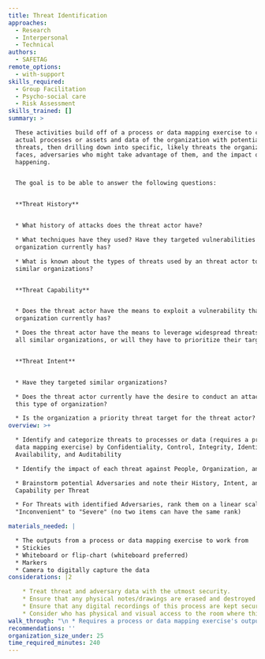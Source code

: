 ```yaml
---
title: Threat Identification
approaches:
  - Research
  - Interpersonal
  - Technical
authors:
  - SAFETAG
remote_options:
  - with-support
skills_required:
  - Group Facilitation
  - Psycho-social care
  - Risk Assessment
skills_trained: []
summary: >

  These activities build off of a process or data mapping exercise to connect
  actual processes or assets and data of the organization with potential
  threats, then drilling down into specific, likely threats the organization
  faces, adversaries who might take advantage of them, and the impact of this
  happening.


  The goal is to be able to answer the following questions: 


  **Threat History**


  * What history of attacks does the threat actor have?

  * What techniques have they used? Have they targeted vulnerabilities that the
  organization currently has?

  * What is known about the types of threats used by an threat actor to attack
  similar organizations?


  **Threat Capability**


  * Does the threat actor have the means to exploit a vulnerability that the
  organization currently has?

  * Does the threat actor have the means to leverage widespread threats against
  all similar organizations, or will they have to prioritize their targets?


  **Threat Intent**


  * Have they targeted similar organizations?

  * Does the threat actor currently have the desire to conduct an attack against
  this type of organization?

  * Is the organization a priority threat target for the threat actor? 
overview: >+

  * Identify and categorize threats to processes or data (requires a process or
  data mapping exercise) by Confidentiality, Control, Integrity, Identity,
  Availability, and Auditability

  * Identify the impact of each threat against People, Organization, and Program

  * Brainstorm potential Adversaries and note their History, Intent, and
  Capability per Threat

  * For Threats with identified Adversaries, rank them on a linear scale from
  "Inconvenient" to "Severe" (no two items can have the same rank)

materials_needed: |

  * The outputs from a process or data mapping exercise to work from
  * Stickies
  * Whiteboard or flip-chart (whiteboard preferred)
  * Markers
  * Camera to digitally capture the data
considerations: |2

    * Treat threat and adversary data with the utmost security.
    * Ensure that any physical notes/drawings are erased and destroyed once digitally recorded.
    * Ensure that any digital recordings of this process are kept secure and encrypted. 
    * Consider who has physical and visual access to the room where this process takes place, and if the room can be secured if this activity may span long/overnight breaks.
walk_through: "\n * Requires a process or data mapping exercise's outputs\n\n**Threat Identification (30 minutes per process):**\n\n * Give participants a \"cheat sheet\" of threats.\n  * Explain the types of threats.\n    * **Confidentiality**: If unauthorized individuals find out an asset/process exists.\n    * **Control**: If an asset/process can be accessed by unauthorized individuals.\n    * **Integrity**: If an asset/process is changed without permission.\n    * **Availability**: If an asset/process becomes unavailable.\n    * **Consistency**: If an asset/process becomes unreliable. (Some use **Identity** instead or in addition to Consistency, if an asset/process can be spoofed to appear as owning/coming from someone else.)\n  \t* **Auditability**: If you cannot verify that an asset/process is secure.\n   * Identify a \"interaction line\" from the process map to start with.\n  * Generate a list of threats that would cause that interaction to fail.\n  * Mark the back of the post-it with the interaction name or number.\n  * Write the threat and their impact on post-its and arrange them in an orderly way.\n  * If multiple risks cause the same consequence create a new post-it near the new risk.\n  * Continue doing this for all the interactions in the critical process'.\n  * Discuss and rearrange threats as groupings emerge.\n  * Label threat clusters that appear.\n\n  * **NOTES:**\n    * If any of the impacts identified in the pre-mortum or other process-mapping exercises are not covered ask participants where they would go.\n    * Take photos of the threats once you have finished enumerating them.\n    * Write risks on one set of post-its and impacts on another color of post-its to make it easy to keep track.\n\t* Look at the [\"CVSS v3 Base Metrics\"](https://www.first.org/cvss/calculator/3.0) for an example of the severity of different threats.\n\n**Impact Identification (30 minutes per process):** This exercise has the trainee lead the participants on a brainstorming of hypothetical consequences (impacts) when the threats identified earlier occur.\n\n  * Give participants a pen and three sticky note pads.\n  * Explain the topic and the categories. [^GPR_8_impacts]\n    * Staff/People - (which includes families, friends, and beneficiaries): temporary or permanent\nphysical injury, temporary or longer-term psychological damage, death, legal costs, cost of medical treatment, loss of morale or trust in management.\n    * Organization - loss of or damage to assets, operational inefficiency, loss of program quality or outright suspension; loss of reputation; loss of funding.\n    * Program - reduced program quality, temporary suspension of the program, forced termination of the program.\n  * Instruct each person to generate DIRECT impacts based upon the exiting threat clustering from **Threat Identification.**\n  * Include only one impact per sticky note.\n  * Have one participant quickly describe then place an impact on the board writing along side it the threat that causes it.\n  * Invite others to place similar/the same impacts in proximity and quickly describe how it can occurs.\n  * Repeat the process until all impacts are included.\n  * Have participants add stickies for any secondary/cascading impacts\n  * Discuss and rearrange impacts as groupings emerge.\n  * Label impact clusters that appear.\n\n  * **NOTES:**\n    * Tell participants to write multiple impacts per color.\n\t* Look for opportunities to create sub-groups.\n\t* Limit the time frame for discussion.\n    * Take photos of the impact clusters once you have finished enumerating them.\n\n**Adversary Exploration (Likelyhood):**\n\n  * Explain the topic and the categories. [^GPR_8_Likelihood]\n    * \"History – a past incidence or pattern of attacks on similar organizations.\"\n    * \"Intent – specific threats, a demonstrated intention or mindset to attack.\"\n    * \"Capability – the wherewithal to carry out an attack.\"\n  * Brainstorm adversaries who have demonstrated likelihood to impact their work or one of the process'.\n  * Pick an adversary and write their name on the board.\n  * Write specific instances of adversary history, intent, and capacity announced by the participants.\n  * Repeat the process until all adversaries are completed.\n\n  * **NOTES:**\n\t* Limit the time frame for discussion.\n    * Take photos of the adversary lists.\n\n**Impact Ranking:** The goal of this exercise is to have the trainee lead the host organization in classifying the severity of the possible impacts from the threats they have just explored.\n\n  * Create a post-it for each impact.\n  * Place two points on the wall. On one side are \"Inconvenient\" impacts that disrupt the organization in a very small way. On the other side are \"critical\" impacts that may pose life-safety risks to employees, partners, or the general public.\n  * The low end of the scale may include  a fire alarm may cause the staff to lose a half an hour of work time, but does not impact any short or long-term activities.\n  * The high end of the scale would include events such as a fire that destroys the organizations headquarters and endangers staffs lives or legal issues that cause termination of the program.\n  * Place each item along the severity line from least to most severe impact.\n  * Give each item its own place on the scale. No two items can be the same severity.\n\n  * **NOTES:**\n\t* Listen carefully to every point of deliberation.\n    * As risks are placed on the wall, the trainee can use other already ranked risks to help participants identify the right place. \"Is a robbery more or less likely than a fire?\"\n    * Take photos of the impact scale once you have finished it.\n"
recommendations: ''
organization_size_under: 25
time_required_minutes: 240
---
```


